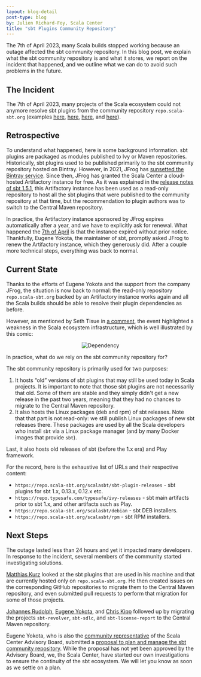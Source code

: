 ```yaml
---
layout: blog-detail
post-type: blog
by: Julien Richard-Foy, Scala Center
title: "sbt Plugins Community Repository"
---
```


The 7th of April 2023, many Scala builds stopped working because an outage affected the sbt community repository.
In this blog post, we explain what the sbt community repository is and what it stores, we report on the incident
that happened, and we outline what we can do to avoid such problems in the future.

## The Incident

The 7th of April 2023, many projects of the Scala ecosystem could not anymore resolve
sbt plugins from the community repository `repo.scala-sbt.org` (examples
[here](https://github.com/sbt/sbt-dynver/issues/239#issuecomment-1499791434),
[here](https://github.com/playframework/playframework/issues/11675#issuecomment-1499869916),
[here](https://github.com/sbt/sbt/issues/7204), and
[here](https://github.com/spray/sbt-revolver/issues/112)).

## Retrospective

To understand what happened, here is some background information. sbt plugins are packaged
as modules published to Ivy or Maven repositories. Historically, sbt plugins used to be
published primarily to the sbt community repository hosted on Bintray. However, in 2021,
JFrog has [sunsetted the Bintray
service](https://jfrog.com/blog/into-the-sunset-bintray-jcenter-gocenter-and-chartcenter/).
Since then, JFrog has granted the Scala Center a cloud-hosted Artifactory instance for free.
As it was explained in the [release notes of sbt
1.5.1](https://eed3si9n.com/bintray-to-jfrog-artifactory-migration-status-and-sbt-1.5.1),
this Artifactory instance has been used as a read-only repository to host all the sbt
plugins that were published to the community repository at that time, but the recommendation
to plugin authors was to switch to the Central Maven repository.

In practice, the Artifactory instance sponsored by JFrog expires automatically after a
year, and we have to explicitly ask for renewal. What happened the [7th of
April](https://github.com/sbt/sbt/issues/7202) is that the instance expired without
prior notice. Thankfully, Eugene Yokota, the maintainer of sbt, promptly asked JFrog to
renew the Artifactory instance, which they generously did. After a couple more technical
steps, everything was back to normal.

## Current State

Thanks to the efforts of Eugene Yokota and the support from the company JFrog, the situation
is now back to normal: the read-only repository `repo.scala-sbt.org` backed by an Artifactory
instance works again and all the Scala builds should be able to resolve their plugin
dependencies as before.

However, as mentioned by Seth Tisue in [a
comment](https://github.com/sbt/sbt/issues/7202#issuecomment-1500220344), the event
highlighted a weakness in the Scala ecosystem infrastructure, which is well illustrated by
this comic:

<p style="text-align: center">
  <img style="max-width: 385px" src="https://imgs.xkcd.com/comics/dependency.png" alt="Dependency" />
</p>

In practice, what do we rely on the sbt community repository for?

The sbt community repository is primarily used for two purposes:

1. It hosts “old” versions of sbt plugins that may still be used today in Scala projects.
   It is important to note that those sbt plugins are not necessarily that old. Some of
   them are stable and they simply didn't get a new release in the past two years,
   meaning that they had no chances to migrate to the Central Maven repository.
2. It also hosts the Linux packages (deb and rpm) of sbt releases. Note that that part
   is not read-only: we still publish Linux packages of new sbt releases there. These
   packages are used by all the Scala developers who install `sbt` via a Linux package
   manager (and by many Docker images that provide `sbt`).

Last, it also hosts old releases of sbt (before the 1.x era) and Play framework.

For the record, here is the exhaustive list of URLs and their respective content:

- `https://repo.scala-sbt.org/scalasbt/sbt-plugin-releases` - sbt plugins for sbt 1.x, 0.13.x, 0.12.x etc.
- `https://repo.typesafe.com/typesafe/ivy-releases` - sbt main artifacts prior to sbt 1.x, and other artifacts such as Play.
- `https://repo.scala-sbt.org/scalasbt/debian` - sbt DEB installers.
- `https://repo.scala-sbt.org/scalasbt/rpm` - sbt RPM installers.

## Next Steps

The outage lasted less than 24 hours and yet it impacted many developers. In
response to the incident, several members of the community started investigating
solutions.

[Matthias Kurz](https://github.com/sbt/sbt/issues/7202#issuecomment-1500657923)
looked at the sbt plugins that are used in his machine and that are currently
hosted only on `repo.scala-sbt.org`. He then created issues on the corresponding
GitHub repositories to migrate them to the Central Maven repository, and even
submitted pull requests to perform that migration for some of those projects.

[Johannes Rudolph](https://github.com/spray/sbt-revolver/issues/100#issuecomment-1500841604),
[Eugene Yokota](https://github.com/sbt/sbt-sdlc/pull/5),
and [Chris Kipp](https://github.com/sbt/sbt-license-report/pull/52)
followed up by migrating the projects `sbt-revolver`, `sbt-sdlc`, and
`sbt-license-report` to the Central Maven repository.

Eugene Yokota, who is also the [community
representative](https://github.com/scalacenter/advisoryboard/pull/120) of the
Scala Center Advisory Board, submitted a
[proposal to plan and manage the sbt community
repository](https://github.com/scalacenter/advisoryboard/pull/120/files).
While the proposal has not yet been approved by the Advisory Board, we,
the Scala Center, have started our own investigations to ensure
the continuity of the sbt ecosystem. We will let you know as soon as we settle
on a plan.
